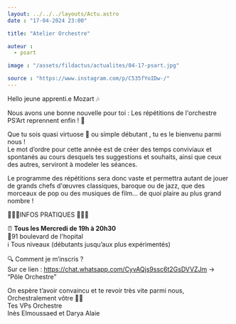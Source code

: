```yaml
---
layout: ../../../layouts/Actu.astro
date : "17-04-2024 23:00"

title: "Atelier Orchestre"

auteur :
  - psart

image : "/assets/fildactus/actualites/04-17-psart.jpg"

source : "https://www.instagram.com/p/C535fYoIDw-/"
---
```


Hello jeune apprenti.e Mozart 🎶

Nous avons une bonne nouvelle pour toi : Les répétitions de l'orchestre PS’Art reprennent enfin ! 🥳

Que tu sois quasi virtuose 🎵 ou simple débutant , tu es le bienvenu parmi nous !  
Le mot d’ordre pour cette année est de créer des temps conviviaux et spontanés au cours desquels tes suggestions et souhaits, ainsi que ceux des autres, serviront à modeler les séances.

Le programme des répétitions sera donc vaste et permettra autant de jouer de grands chefs d'œuvres classiques, baroque ou de jazz, que des morceaux de pop ou des musiques de film… de quoi plaire au plus grand nombre ! 

🎻🔸🎷INFOS PRATIQUES 🎷🔸🎻

⏰ __Tous les Mercredi de 19h à 20h30__  
📍91 boulevard de l'hopital  
ℹ️ Tous niveaux (débutants jusqu’aux plus expérimentés)

🔍 Comment je m’inscris ?  
Sur ce lien : https://chat.whatsapp.com/CyvAQjs9ssc6t2GsDVVZJm -> “Pôle Orchestre”

On espère t’avoir convaincu et te revoir très vite parmi nous,  
Orchestralement vôtre 🦜🎻  
Tes VPs Orchestre  
Inès Elmoussaed et Darya Alaie